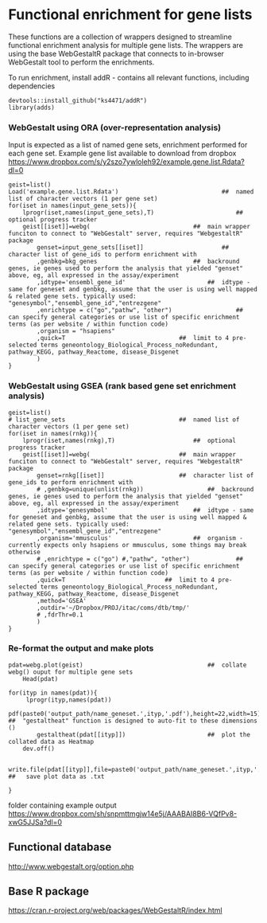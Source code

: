 
# Functional enrichment for gene lists
These functions are a collection of wrappers designed to streamline functional enrichment analysis for multiple gene lists. The wrappers are using the base WebGestaltR package that connects to in-browser WebGestalt tool to perform the enrichments.

To run enrichment, install addR - contains all relevant functions, including dependencies



```
devtools::install_github("ks4471/addR")
library(adds)
```

###   WebGestalt using ORA (over-representation analysis)


Input is expected as a list of named gene sets, enrichment performed for each gene set. Example gene list available to download from dropbox https://www.dropbox.com/s/y2szo7ywloleh92/example.gene.list.Rdata?dl=0
```
geist=list()
Load('example.gene.list.Rdata')	  							##  named list of character vectors (1 per gene set)
for(iset in names(input_gene_sets)){
	lprogr(iset,names(input_gene_sets),T)						##  optional progress tracker
	geist[[iset]]=webg(								##  main wrapper funciton to connect to "WebGestalt" server, requires "WebgestaltR" package
		genset=input_gene_sets[[iset]]						##  character list of gene_ids to perform enrichment with
		,genbkg=bkg_genes					 		##  backround genes, ie genes used to perform the analysis that yielded "genset" above, eg, all expressed in the assay/experiment
		,idtype='ensembl_gene_id' 						##  idtype - same for geneset and genbkg, assume that the user is using well mapped & related gene sets. typically used: "genesymbol","ensembl_gene_id","entrezgene"
		,enrichtype = c("go","pathw", "other") 					##  can specify general categories or use list of specific enrichment terms (as per website / within function code)
		,organism = "hsapiens"
		,quick=T 								##  limit to 4 pre-selected terms geneontology_Biological_Process_noRedundant, pathway_KEGG, pathway_Reactome, disease_Disgenet
		)
}
```

###   WebGestalt using GSEA (rank based gene set enrichment analysis)
```
geist=list()
# list_gene_sets  								##  named list of character vectors (1 per gene set)
for(iset in names(rnkg)){
	lprogr(iset,names(rnkg),T)						##  optional progress tracker
	geist[[iset]]=webg(							##  main wrapper funciton to connect to "WebGestalt" server, requires "WebgestaltR" package
		genset=rnkg[[iset]]						##  character list of gene_ids to perform enrichment with
		# ,genbkg=unique(unlist(rnkg)) 					##  backround genes, ie genes used to perform the analysis that yielded "genset" above, eg, all expressed in the assay/experiment
		,idtype='genesymbol' 						##  idtype - same for geneset and genbkg, assume that the user is using well mapped & related gene sets. typically used: "genesymbol","ensembl_gene_id","entrezgene"
		,organism='mmusculus'						##  organism - currently expects only hsapiens or mmusculus, some things may break otherwise
		# ,enrichtype = c("go") #,"pathw", "other") 			##  can specify general categories or use list of specific enrichment terms (as per website / within function code)
		,quick=T 							##  limit to 4 pre-selected terms geneontology_Biological_Process_noRedundant, pathway_KEGG, pathway_Reactome, disease_Disgenet
		,method='GSEA'
		,outdir='~/Dropbox/PROJ/itac/coms/dtb/tmp/'
		# ,fdrThr=0.1
		)
}
```


###   Re-format the output and make plots

```
pdat=webg.plot(geist)									##  collate webg() ouput for multiple gene sets
	Head(pdat)

for(ityp in names(pdat)){
	 lprogr(ityp,names(pdat))
	pdf(paste0('output_path/name_geneset.',ityp,'.pdf'),height=22,width=15)		##  "gestaltheat" function is designed to auto-fit to these dimensions ()
		gestaltheat(pdat[[ityp]])						##  plot the collated data as Heatmap
	dev.off()
	
	write.file(pdat[[ityp]],file=paste0('output_path/name_geneset.',ityp,'.txt'))  ##   save plot data as .txt
	
}

```
folder containing example output https://www.dropbox.com/sh/snpmttmgjw14e5j/AAABAI8B6-VQfPv8-xwG5JJSa?dl=0



## Functional database
http://www.webgestalt.org/option.php

## Base R package
https://cran.r-project.org/web/packages/WebGestaltR/index.html

